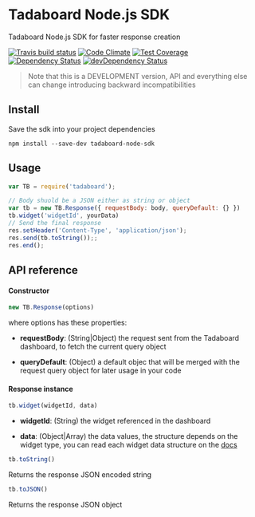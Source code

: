 # Tadaboard Node.js SDK

Tadaboard Node.js SDK for faster response creation

[![Travis build status](http://img.shields.io/travis/tadaboard/node-sdk.svg?style=flat)](https://travis-ci.org/tadaboard/node-sdk)
[![Code Climate](https://codeclimate.com/github/tadaboard/node-sdk/badges/gpa.svg)](https://codeclimate.com/github/tadaboard/node-sdk)
[![Test Coverage](https://codeclimate.com/github/tadaboard/node-sdk/badges/coverage.svg)](https://codeclimate.com/github/tadaboard/node-sdk)
[![Dependency Status](https://david-dm.org/tadaboard/node-sdk.svg)](https://david-dm.org/tadaboard/node-sdk)
[![devDependency Status](https://david-dm.org/tadaboard/node-sdk/dev-status.svg)](https://david-dm.org/tadaboard/node-sdk#info=devDependencies)

> Note that this is a DEVELOPMENT version, API and everything else can change introducing backward incompatibilities

## Install

Save the sdk into your project dependencies

```
npm install --save-dev tadaboard-node-sdk
```

## Usage

```javascript
var TB = require('tadaboard');

// Body shuold be a JSON either as string or object
var tb = new TB.Response({ requestBody: body, queryDefault: {} })
tb.widget('widgetId', yourData)
// Send the final response
res.setHeader('Content-Type', 'application/json');
res.send(tb.toString());;
res.end();

```

## API reference  

#### Constructor

```javascript
new TB.Response(options)
```

where options has these properties:

 - __requestBody__: (String|Object) the request sent from the Tadaboard dashboard, to fetch the current query object

 - __queryDefault__: (Object) a default objec that will be merged with the request query object for later usage in your code

#### Response instance

```javascript
tb.widget(widgetId, data)
```

 - __widgetId__: (String) the widget referenced in the dashboard

 - __data__: (Object|Array) the data values, the structure depends on the widget type, you can read each widget data structure on the [docs](https://tadaboard.readme.io/docs/widgets-documentation)

```javascript
tb.toString()
```

 Returns the response JSON encoded string

```javascript
tb.toJSON()
```

Returns the response JSON object
